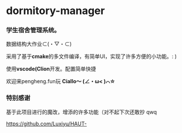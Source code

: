 ﻿# dormitory-manager

### 学生宿舍管理系统。
数据结构大作业⊂⁠(⁠・⁠▽⁠・⁠⊂⁠)

采用了基于**cmake**的多文件编译，有简单UI，实现了许多方便的小功能。: )

使用**vscode(Clion**开发。配置简单快捷

欢迎来pengheng.fun玩 **Ciallo～ (∠・ω< )⌒☆**

### 特别感谢

基于此项目进行的魔改，增添的许多功能（对不起下次还敢抄 qwq

https://github.com/Luxiyu/HAUT-
